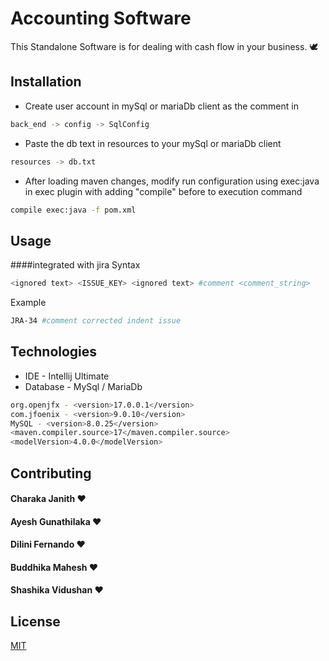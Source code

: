 # Accounting Software

This Standalone Software is for dealing with cash flow in your business. 🕊

## Installation

* Create user account in mySql or mariaDb client as the comment in
```bash
back_end -> config -> SqlConfig
```
* Paste the db text in resources to your mySql or mariaDb client
```bash
resources -> db.txt
```
* After loading maven changes, modify run configuration using exec:java in exec plugin with adding "compile" before to execution command
```bash
compile exec:java -f pom.xml
```

## Usage

####integrated with jira
Syntax
```bash
<ignored text> <ISSUE_KEY> <ignored text> #comment <comment_string>
```
Example
```bash
JRA-34 #comment corrected indent issue
```

## Technologies

* IDE - Intellij Ultimate
* Database - MySql / MariaDb
```bash
org.openjfx - <version>17.0.0.1</version>
com.jfoenix - <version>9.0.10</version>
MySQL - <version>8.0.25</version>
<maven.compiler.source>17</maven.compiler.source>
<modelVersion>4.0.0</modelVersion>
```

## Contributing
#### Charaka Janith ♥️
#### Ayesh Gunathilaka ♥️
#### Dilini Fernando ♥️
#### Buddhika Mahesh ♥️
#### Shashika Vidushan ♥️

## License
[MIT](https://choosealicense.com/licenses/mit/)